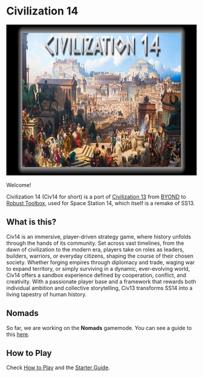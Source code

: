 # Civilization 14

<img src="./../Resources/Textures/Logo/splash.png" height="400">

Welcome!

Civilization 14 (Civ14 for short) is a port of [Civilization 13](https://github.com/Civ13/civ13) from [BYOND](https://byond.com) to [Robust Toolbox](https://github.com/space-wizards/RobustToolbox), used for Space Station 14, which itself is a remake of SS13.

## What is this?

Civ14 is an immersive, player-driven strategy game, where history unfolds through the hands of its community. Set across vast timelines, from the dawn of civilization to the modern era, players take on roles as leaders, builders, warriors, or everyday citizens, shaping the course of their chosen society. Whether forging empires through diplomacy and trade, waging war to expand territory, or simply surviving in a dynamic, ever-evolving world, Civ14 offers a sandbox experience defined by cooperation, conflict, and creativity. With a passionate player base and a framework that rewards both individual ambition and collective storytelling, Civ13 transforms SS14 into a living tapestry of human history.

## Nomads

So far, we are working on the **Nomads** gamemode. You can see a guide to this [here](wiki/nomads.md).

## How to Play

Check [How to Play](wiki/playing.md) and the [Starter Guide](wiki/starter_guide.md.md).
